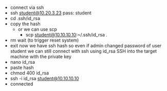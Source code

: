 
- connect via ssh
- ssh student@10.20.3.23
pass: student
- cd .ssh/id_rsa
- copy the hash
	- or we can use scp 
		- scp student@10.10.10.10:~/.ssh/id_rsa .
- rm wait (to trigger reset system)
- exit
now we have ssh hash so even if admin changed password of user student we can still connect with ssh using id_rsa 
SSH into the target machine with the private key
- nano id_rsa
- paste hash
- chmod 400 id_rsa
- ssh -i id_rsa student@10.10.10.10
- connected

